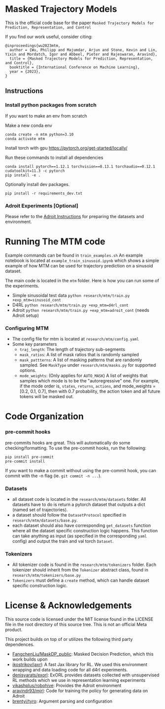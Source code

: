 # Masked Trajectory Models

This is the official code base for the paper `Masked Trajectory Models for Prediction, Representation, and Control`

If you find our work useful, consider citing:
```
@inproceedings{wu2023mtm,
  author = {Wu, Philipp and Majumdar, Arjun and Stone, Kevin and Lin, Yixin and Mordatch, Igor and Abbeel, Pieter and Rajeswaran, Aravind},
  title = {Masked Trajectory Models for Prediction, Representation, and Control},
  booktitle = {International Conference on Machine Learning},
  year = {2023},
}
```

## Instructions

### Install python packages from scratch
If you want to make an env from scratch

Make a new conda env
```
conda create -n mtm python=3.10
conda activate mtm
```

Install torch with gpu
https://pytorch.org/get-started/locally/


Run these commands to install all dependencies
```
conda install pytorch==1.12.1 torchvision==0.13.1 torchaudio==0.12.1 cudatoolkit=11.3 -c pytorch
pip install -e .
```

Optionally install dev packages.
```
pip install -r requirements_dev.txt
```

### Adroit Experiments [Optional]
Please refer to the [Adroit Instructions](./AdroitSetup.md) for preparing the datasets and environment.

# Running The MTM code
Example commands can be found in `train_examples.sh`
An example notebook is located at `example_train_sinusoid.ipynb` which shows a simple example of how MTM can be used for trajectory prediction on a sinusoid dataset.

The main code is located in the `mtm` folder. Here is how you can run some of the experiments.
 * Simple sinusoidal test data `python research/mtm/train.py +exp_mtm=sinusoid_cont`
 * D4RL `python research/mtm/train.py +exp_mtm=d4rl_cont`
 * Adroit `python research/mtm/train.py +exp_mtm=adroit_cont` (needs Adroit setup)

### Configuring MTM
 * The config file for mtm is located at `research/mtm/config.yaml`
 * Some key parameters
   * `traj_length`: The length of trajectory sub-segments
   * `mask_ratios`: A list of mask ratios that is randomly sampled
   * `mask_pattterns`: A list of masking patterns that are randomly sampled. See `MaskType` under `research/mtm/masks.py` for supported options.
   * `mode_weights`: (Only applies for `AUTO_MASK`) A list of weights that samples which mode is to be the "autoregressive" one. For example, if the mode order is, `states`, `returns`, `actions`, and mode_weights = [0.2, 0.1, 0.7], then with 0.7 probability, the action token and all future tokens will be masked out.

# Code Organization

### pre-commit hooks

pre-commits hooks are great. This will automatically do some checking/formatting. To use the pre-commit hooks, run the following:
```
pip install pre-commit
pre-commit install
```

If you want to make a commit without using the pre-commit hook, you can commit with the -n flag (ie. `git commit -n ...`).

### Datasets
 * all dataset code is located in the `research/mtm/datasets` folder. All datasets have to do is return a pytorch dataset that outputs a dict (named set of trajectories).
 * a dataset should follow the `DatasetProtocol` specified in `research/mtm/datasets/base.py`.
 * each dataset should also have corresponding `get_datasets` function where all the dataset specific construction logic happens. This function can take anything as input (as specified in the corresponding `yaml` config) and output the train and val torch `Dataset`.

### Tokenizers
 * All tokenizer code is found in the `research/mtm/tokenizers` folder. Each tokenizer should inherit from the `Tokenizer` abstract class, found in `research/mtm/tokenizers/base.py`
 * `Tokenizers` must define a `create` method, which can handle dataset specific construction logic.

# License & Acknowledgements
This source code is licensed under the MIT license found in the LICENSE file in the root directory of this source tree. This is not an official Meta product.

This project builds on top of or utilizes the following third party dependences.
 * [FangchenLiu/MaskDP_public](https://github.com/FangchenLiu/MaskDP_public): Masked Decision Prediction, which this work builds upon
 * [ikostrikov/jaxrl](https://github.com/ikostrikov/jaxrl): A fast Jax library for RL. We used this environment wrapping and data loading code for all d4rl experiments.
 * [denisyarats/exorl](https://github.com/denisyarats/exorl): ExORL provides datasets collected with unsupervised RL methods which we use in representation learning experiments
 * [vikashplus/robohive](https://github.com/brentyi/tyro): Provides the Adroit environment
 * [aravindr93/mjrl](https://github.com/aravindr93/mjrl): Code for training the policy for generating data on Adroit
 * [brentyi/tyro](https://github.com/brentyi/tyro): Argument parsing and configuration
